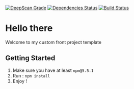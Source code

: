 [![DeepScan Grade](https://deepscan.io/api/projects/635/branches/998/badge/grade.svg)](https://deepscan.io/dashboard/#view=project&pid=635&bid=998)
[![Dependencies Status](https://david-dm.org/themaxoor/template-sass/status.svg)](https://david-dm.org/themaxoor/template-sass)
[![Build Status](https://travis-ci.org/TheMaxoor/template-sass.svg?branch=master)](https://travis-ci.org/TheMaxoor/template-sass)

# Hello there
Welcome to my custom front project template
## Getting Started
1. Make sure you have at least ```npm@5.5.1```
2. Run : ```npm install```
3. Enjoy ! 
